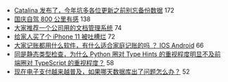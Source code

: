 - [Catalina 发布了，今年坑多各位更新之前别忘备份数据](https://www.v2ex.com/t/606834) 172
- [国庆自驾 800 公里有感](https://www.v2ex.com/t/606883) 138
- [大家推荐一个公司用的文档管理系统](https://www.v2ex.com/t/606980) 74
- [给家人买了个 iPhone 11 被吐槽烂](https://www.v2ex.com/t/606904) 72
- [大家记账都用什么软件，有什么适合家庭记账的吗 ？ IOS Android](https://www.v2ex.com/t/606869) 66
- [同是静态类型检查，为什么 Python 圈对 Type Hints 的重视程度明显不及前端圈对 TypeScript 的重视程度？](https://www.v2ex.com/t/606977) 58
- [现在电子支付越来越普及，如果哪天数据库出了问题怎么办？](https://www.v2ex.com/t/606944) 52